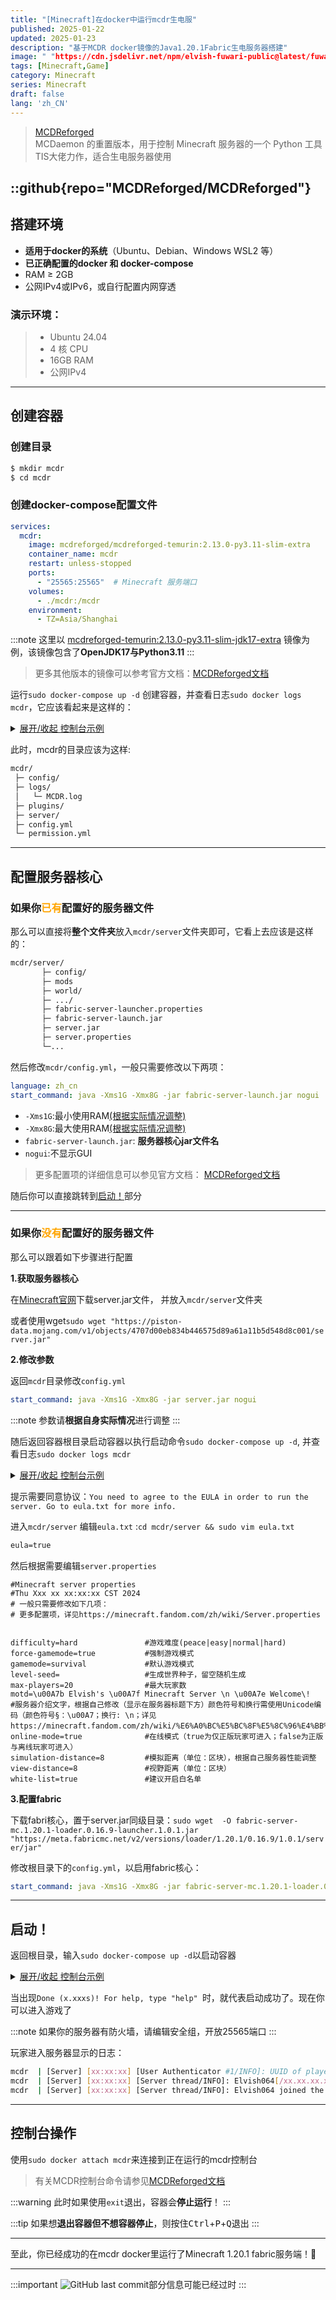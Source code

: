 ```yaml
---
title: "[Minecraft]在docker中运行mcdr生电服"
published: 2025-01-22
updated: 2025-01-23
description: "基于MCDR docker镜像的Java1.20.1Fabric生电服务器搭建"
image: " "https://cdn.jsdelivr.net/npm/elvish-fuwari-public@latest/fuwari/post/MCDR-docker/MCDR-logo.png"
tags: [Minecraft,Game]
category: Minecraft
series: Minecraft
draft: false
lang: 'zh_CN'
---
```


> [MCDReforged](https://mcdreforged.com/zh-CN)<br>
> MCDaemon 的重置版本，用于控制 Minecraft 服务器的一个 Python 工具<br>
> TIS大佬力作，适合生电服务器使用<br>

::github{repo="MCDReforged/MCDReforged"}
---
## 搭建环境
- **适用于docker的系统**（Ubuntu、Debian、Windows WSL2 等）
- **已正确配置的docker 和 docker-compose**
- RAM ≥ 2GB
- 公网IPv4或IPv6，或自行配置内网穿透

### 演示环境：
>- Ubuntu 24.04
>- 4 核 CPU
>- 16GB RAM
>- 公网IPv4

---
## 创建容器

### 创建目录
``` Bash
$ mkdir mcdr 
$ cd mcdr
```
### 创建docker-compose配置文件
``` yml
services:
  mcdr:
    image: mcdreforged/mcdreforged-temurin:2.13.0-py3.11-slim-extra
    container_name: mcdr
    restart: unless-stopped
    ports:
      - "25565:25565"  # Minecraft 服务端口
    volumes:
      - ./mcdr:/mcdr
    environment:
      - TZ=Asia/Shanghai
```

:::note
这里以 <u>mcdreforged-temurin:2.13.0-py3.11-slim-jdk17-extra</u> 镜像为例，该镜像包含了**OpenJDK17与Python3.11**
:::

>更多其他版本的镜像可以参考官方文档：[MCDReforged文档](https://docs.mcdreforged.com/zh-cn/latest/docker.html#extra-image)

运行`sudo docker-compose up -d` 创建容器，并查看日志`sudo docker logs mcdr`，它应该看起来是这样的：
<details markdown='1'><summary><u>展开/收起 控制台示例</u></summary>

``` Bash
$ sudo docker-compose up -d
[+] Running 2/2
 ✔ Network mcdr_default  Created                                                                        0.1s
 ✔ Container mcdr        Started    


$ sudo docker logs mcdr
MCDReforged 2.13.0 is starting up
MCDReforged is open source, u can find it here: https://github.com/MCDReforged/MCDReforged
[MCDR] [xx:xx:xx] [MainThread/INFO]: Language is set to en_us
[MCDR] [xx:xx:xx] [MainThread/INFO]: Encoding / Decoding method has set to utf8 / utf8
[MCDR] [xx:xx:xx] [MainThread/INFO]: Plugin directory list:
[MCDR] [xx:xx:xx] [MainThread/INFO]: - plugins
[MCDR] [xx:xx:xx] [MainThread/INFO]: Handler is set to vanilla_handler
[MCDR] [xx:xx:xx] [MainThread/INFO]: MCDReforged 2.13.0 is starting
[MCDR] [xx:xx:xx] [MainThread/INFO]: MCDReforged is running on Python 3.11.9 environment
[MCDR] [xx:xx:xx] [TaskExecutor/INFO]: Refreshing all plugins
[MCDR] [xx:xx:xx] [TaskExecutor/INFO]: No plugin has changed; Active plugin count: 2
[MCDR] [xx:xx:xx] [MainThread/INFO]: Starting the server with command 'echo Hello world from MCDReforged'
[MCDR] [xx:xx:xx] [MainThread/INFO]: Server is running at PID 11
[Server] Hello world from MCDReforged
[MCDR] [xx:xx:xx] [MainThread/INFO]: Server process stopped with code 0
[MCDR] [xx:xx:xx] [MainThread/INFO]: Server stopped
[MCDR] [xx:xx:xx] [MainThread/INFO]: Stopping MCDR
[MCDR] [xx:xx:xx] [MainThread/INFO]: bye
```

</details>


此时，mcdr的目录应该为这样:
``` Bash
mcdr/
 ├─ config/
 ├─ logs/
 │   └─ MCDR.log
 ├─ plugins/
 ├─ server/
 ├─ config.yml
 └─ permission.yml
```
---
## 配置服务器核心
### 如果你<font color=orange>已有</font>配置好的服务器文件
那么可以直接将**整个文件夹**放入`mcdr/server`文件夹即可，它看上去应该是这样的：
``` Bash
mcdr/server/
       ├─ config/
       ├─ mods
       ├─ world/
       ├─ .../
       ├─ fabric-server-launcher.properties
       ├─ fabric-server-launch.jar
       ├─ server.jar
       ├─ server.properties
       └─...
```
然后修改`mcdr/config.yml`，一般只需要修改以下两项：
``` yml
language: zh_cn
start_command: java -Xms1G -Xmx8G -jar fabric-server-launch.jar nogui
```
- `-Xms1G`:最小使用RAM<u>(根据实际情况调整)</u>
- `-Xmx8G`:最大使用RAM<u>(根据实际情况调整)</u>
- `fabric-server-launch.jar`: **服务器核心jar文件名**
- `nogui`:不显示GUI
  
> 更多配置项的详细信息可以参见官方文档：
> [MCDReforged文档](https://docs.mcdreforged.com/en/latest/configuration.html)

随后你可以直接跳转到[启动！](#启动)部分

---
### 如果你<font color=orange>没有</font>配置好的服务器文件

那么可以跟着如下步骤进行配置

**1.获取服务器核心**

在[Minecraft官网](https://www.minecraft.net/zh-hans/download/server)下载server.jar文件，	并放入`mcdr/server`文件夹

或者使用wget`sudo wget "https://piston-data.mojang.com/v1/objects/4707d00eb834b446575d89a61a11b5d548d8c001/server.jar" `

**2.修改参数**

返回`mcdr`目录修改`config.yml`
``` yml
start_command: java -Xms1G -Xmx8G -jar server.jar nogui
```
:::note
参数请**根据自身实际情况**进行调整
:::

随后返回容器根目录启动容器以执行启动命令`sudo docker-compose up -d`, 并查看日志`sudo docker logs mcdr `

<details markdown='1'><summary><u>展开/收起 控制台示例</u></summary>

``` Bash
$ sudo docker-compose up -d
[+] Running 2/2
 ✔ Network mcdr_default  Created                                                                        0.1s
 ✔ Container mcdr        Started                                                                        0.1s
$ sudo docker logs mcdr
MCDReforged 2.13.0 is starting up
MCDReforged is open source, u can find it here: https://github.com/MCDReforged/MCDReforged
[MCDR] [xx:xx:xx] [MainThread/INFO]: 语言已设置为 zh_cn
[MCDR] [xx:xx:xx] [MainThread/INFO]: 编码 / 解码方式已设置为 utf8 / utf8
[MCDR] [xx:xx:xx] [MainThread/INFO]: 插件文件夹列表:
[MCDR] [xx:xx:xx] [MainThread/INFO]: - plugins
[MCDR] [xx:xx:xx] [MainThread/INFO]: 解析处理器已设置为 vanilla_handler
[MCDR] [xx:xx:xx] [MainThread/INFO]: MCDReforged 2.13.0 正在启动
[MCDR] [xx:xx:xx] [MainThread/INFO]: MCDReforged 正于 Python 3.11.9 环境中运行
[MCDR] [xx:xx:xx] [TaskExecutor/INFO]: 刷新所有插件中
[MCDR] [xx:xx:xx] [TaskExecutor/INFO]: 没有插件变更; 已加载插件数: 2
[MCDR] [xx:xx:xx] [MainThread/INFO]: 正在启动服务端，启动参数为 'java -Xms1G -Xmx8G -jar server.jar nogui'
[MCDR] [xx:xx:xx] [MainThread/INFO]: 服务端正在以 PID 11 运行中
[Server] Starting net.minecraft.server.Main
[MCDR] [xx:xx:xx] [CheckUpdate/INFO]: 已检测到新版本: v2.13.2。v2.13.2 的新内容:
[MCDR] [xx:xx:xx] [CheckUpdate/INFO]:     ## Fixes
[MCDR] [xx:xx:xx] [CheckUpdate/INFO]:
[MCDR] [xx:xx:xx] [CheckUpdate/INFO]:     - Fixed catalogue meta fetch no retry if it fetches fails
[MCDR] [xx:xx:xx] [CheckUpdate/INFO]:     - Make sure current directory is in the `sys.path` again (#277, #331)
WARNING: your terminal doesn't support cursor position requests (CPR).
[Server] [xx:xx:xx] [ServerMain/INFO]: You need to agree to the EULA in order to run the server. Go to eula.txt for more info.
[MCDR] [xx:xx:xx] [MainThread/INFO]: 服务端进程返回代码: 0
[MCDR] [xx:xx:xx] [MainThread/INFO]: 服务端已关闭
[MCDR] [xx:xx:xx] [MainThread/INFO]: 正在关闭 MCDR
[MCDR] [xx:xx:xx] [MainThread/INFO]: 正在关闭高级控制台
>
[MCDR] [xx:xx:xx] [MainThread/INFO]: bye
```
</details>

提示需要同意协议：`You need to agree to the EULA in order to run the server. Go to eula.txt for more info. `

进入`mcdr/server` 编辑`eula.txt` :`cd mcdr/server && sudo vim eula.txt `
``` txt 
eula=true
```
然后根据需要编辑`server.properties`
``` properties
#Minecraft server properties
#Thu Xxx xx xx:xx:xx CST 2024
# 一般只需要修改如下几项：
# 更多配置项，详见https://minecraft.fandom.com/zh/wiki/Server.properties


difficulty=hard               #游戏难度(peace|easy|normal|hard)
force-gamemode=true           #强制游戏模式
gamemode=survival             #默认游戏模式
level-seed=                   #生成世界种子，留空随机生成
max-players=20                #最大玩家数
motd=\u00A7b Elvish's \u00A7f Minecraft Server \n \u00A7e Welcome\!          #服务器介绍文字，根据自己修改（显示在服务器标题下方）颜色符号和换行需使用Unicode编码（颜色符号§：\u00A7；换行: \n；详见https://minecraft.fandom.com/zh/wiki/%E6%A0%BC%E5%BC%8F%E5%8C%96%E4%BB%A3%E7%A0%81）
online-mode=true              #在线模式（true为仅正版玩家可进入；false为正版与离线玩家可进入）
simulation-distance=8         #模拟距离（单位：区块），根据自己服务器性能调整
view-distance=8               #视野距离（单位：区块）
white-list=true               #建议开启白名单
```
**3.配置fabric**

下载fabri核心，置于server.jar同级目录：`sudo wget  -O fabric-server-mc.1.20.1-loader.0.16.9-launcher.1.0.1.jar "https://meta.fabricmc.net/v2/versions/loader/1.20.1/0.16.9/1.0.1/server/jar" `

修改根目录下的`config.yml`，以启用fabric核心：
``` yml
start_command: java -Xms1G -Xmx8G -jar fabric-server-mc.1.20.1-loader.0.16.9-launcher.1.0.1.jar nogui
```
---
## 启动！
返回根目录，输入`sudo docker-compose up -d`以启动容器

<details markdown='1'><summary><u>展开/收起 控制台示例</u></summary>

``` Bash
$ sudo docker-compose up -d
[+] Running 1/0
 ✔ Container mcdr  Created                                                                              0.0s
$ sudo docker logs mcdr
mcdr  | MCDReforged 2.13.0 is starting up
mcdr  | MCDReforged is open source, u can find it here: https://github.com/MCDReforged/MCDReforged
mcdr  | [MCDR] [xx:xx:xx] [MainThread/INFO]: 语言已设置为 zh_cn
mcdr  | [MCDR] [xx:xx:xx] [MainThread/INFO]: 编码 / 解码方式已设置为 utf8 / utf8
mcdr  | [MCDR] [xx:xx:xx] [MainThread/INFO]: 插件文件夹列表:
mcdr  | [MCDR] [xx:xx:xx] [MainThread/INFO]: - plugins
mcdr  | [MCDR] [xx:xx:xx] [MainThread/INFO]: 解析处理器已设置为 vanilla_handler
mcdr  | [MCDR] [xx:xx:xx] [MainThread/INFO]: MCDReforged 2.13.0 正在启动
mcdr  | [MCDR] [xx:xx:xx] [MainThread/INFO]: MCDReforged 正于 Python 3.11.9 环境中运行
mcdr  | [MCDR] [xx:xx:xx] [TaskExecutor/INFO]: 刷新所有插件中
mcdr  | [MCDR] [xx:xx:xx] [TaskExecutor/INFO]: 没有插件变更; 已加载插件数: 2
mcdr  | [MCDR] [xx:xx:xx] [MainThread/INFO]: 正在启动服务端，启动参数为 'java -Xms1G -Xmx8G -jar fabric-server-mc.1.21.4-loader.0.16.9-launcher.1.0.1.jar nogui'
mcdr  | [MCDR] [xx:xx:xx] [MainThread/INFO]: 服务端正在以 PID 11 运行中
mcdr  | [Server] Downloading Minecraft server
        mcdr  | [MCDR] [xx:xx:xx] [CheckUpdate/INFO]: 已检测到新版本: v2.13.2。v2.13.2 的新内容:
mcdr  | [MCDR] [xx:xx:xx] [CheckUpdate/INFO]:     ## Fixes
mcdr  | [MCDR] [xx:xx:xx] [CheckUpdate/INFO]:
mcdr  | [MCDR] [xx:xx:xx] [CheckUpdate/INFO]:     - Fixed catalogue meta fetch no retry if it fetches fails
mcdr  | [MCDR] [xx:xx:xx] [CheckUpdate/INFO]:     - Make sure current directory is in the `sys.path` again (#277, #331)
mcdr  | WARNING: your terminal doesn't support cursor position requests (CPR).
         mcdr  | [Server] Installing Fabric Loader 0.16.9(1.21.4) on the server
mcdr  | [Server] Downloading required files
mcdr  | [Server] Downloading library org.ow2.asm:asm:9.7.1
mcdr  | [Server] Downloading library org.ow2.asm:asm-analysis:9.7.1
mcdr  | [Server] Downloading library org.ow2.asm:asm-commons:9.7.1
mcdr  | [Server] Downloading library org.ow2.asm:asm-tree:9.7.1
mcdr  | [Server] Downloading library org.ow2.asm:asm-util:9.7.1
mcdr  | [Server] Downloading library net.fabricmc:sponge-mixin:0.15.4+mixin.0.8.7
mcdr  | [Server] Downloading library net.fabricmc:intermediary:1.21.4
mcdr  | [Server] Downloading library net.fabricmc:fabric-loader:0.16.9
mcdr  | [Server] Generating server launch JAR
mcdr  | [Server] Starting net.fabricmc.loader.impl.game.minecraft.BundlerClassPathCapture
mcdr  | [Server] [xx:xx:xx] [main/INFO]: Loading Minecraft 1.21.4 with Fabric Loader 0.16.9
mcdr  | [Server] [xx:xx:xx] [main/INFO]: Fabric is preparing JARs on first launch, this may take a few seconds...
mcdr  | [Server] [xx:xx:xx] [main/INFO]: Loading 4 mods:
mcdr  | [Server]        - fabricloader 0.16.9
mcdr  | [Server]           \-- mixinextras 0.4.1
mcdr  | [Server]        - java 21
mcdr  | [Server]        - minecraft 1.21.4
mcdr  | [Server] [xx:xx:xx] [main/INFO]: SpongePowered MIXIN Subsystem Version=0.8.7 Source=file:/mcdr/server/libraries/net/fabricmc/sponge-mixin/0.15.4+mixin.0.8.7/sponge-mixin-0.15.4+mixin.0.8.7.jar Service=Knot/Fabric Env=SERVER
mcdr  | [Server] [xx:xx:xx] [main/INFO]: Environment: Environment[sessionHost=https://sessionserver.mojang.com, servicesHost=https://api.minecraftservices.com, name=PROD]
mcdr  | [Server] [xx:xx:xx] [main/INFO]: No existing world data, creating new world
mcdr  | [Server] [xx:xx:xx] [main/INFO]: Loaded 1370 recipes
mcdr  | [Server] [xx:xx:xx] [main/INFO]: Loaded 1481 advancements
mcdr  | [Server] [xx:xx:xx] [Server thread/INFO]: Starting minecraft server version 1.21.4
mcdr  | [Server] [xx:xx:xx] [Server thread/INFO]: Loading properties
mcdr  | [Server] [xx:xx:xx] [Server thread/INFO]: Default game type: SURVIVAL
mcdr  | [Server] [xx:xx:xx] [Server thread/INFO]: Generating keypair
mcdr  | [Server] [xx:xx:xx] [Server thread/INFO]: Starting Minecraft server on *:25565
mcdr  | [Server] [xx:xx:xx] [Server thread/INFO]: Using epoll channel type
mcdr  | [Server] [xx:xx:xx] [Server thread/INFO]: Preparing level "world"
mcdr  | [Server] [xx:xx:xx] [Server thread/INFO]: Preparing start region for dimension minecraft:overworld
mcdr  | [Server] [xx:xx:xx] [Worker-Main-3/INFO]: Preparing spawn area: 2%
mcdr  | [Server] [xx:xx:xx] [Worker-Main-2/INFO]: Preparing spawn area: 2%
mcdr  | [Server] [xx:xx:xx] [Worker-Main-1/INFO]: Preparing spawn area: 2%
mcdr  | [Server] [xx:xx:xx] [Worker-Main-3/INFO]: Preparing spawn area: 2%
mcdr  | [Server] [xx:xx:xx] [Worker-Main-3/INFO]: Preparing spawn area: 18%
mcdr  | [Server] [xx:xx:xx] [Worker-Main-2/INFO]: Preparing spawn area: 18%
mcdr  | [Server] [xx:xx:xx] [Worker-Main-2/INFO]: Preparing spawn area: 51%
mcdr  | [Server] [xx:xx:xx] [Worker-Main-1/INFO]: Preparing spawn area: 51%
mcdr  | [Server] [xx:xx:xx] [Worker-Main-1/INFO]: Preparing spawn area: 51%
mcdr  | [Server] [xx:xx:xx] [Server thread/INFO]: Time elapsed: xxxx ms
mcdr  | [Server] [xx:xx:xx] [Server thread/INFO]: Done (x.xxxs)! For help, type "help"
```
</details>

当出现`Done (x.xxxs)! For help, type "help" `时，就代表启动成功了。现在你可以进入游戏了

:::note
如果你的服务器有防火墙，请编辑安全组，开放25565端口
:::

玩家进入服务器显示的日志：
``` Bash
mcdr  | [Server] [xx:xx:xx] [User Authenticator #1/INFO]: UUID of player Elvish064 is xxxxxxxx-xxxx-xxxx-xxxxf-xxxxxxxxxx
mcdr  | [Server] [xx:xx:xx] [Server thread/INFO]: Elvish064[/xx.xx.xx.xx:xxxxxx] logged in with entity id 5 at (2.5, 125.0, 4.5)
mcdr  | [Server] [xx:xx:xx] [Server thread/INFO]: Elvish064 joined the game
```
---
## 控制台操作
使用`sudo docker attach mcdr`来连接到正在运行的mcdr控制台

> 有关MCDR控制台命令请参见[MCDReforged文档](https://docs.mcdreforged.com/zh-cn/latest/command/index.html) 

:::warning
此时如果使用`exit`退出，容器会**停止运行**！
:::

:::tip
如果想**退出容器但不想容器停止**，则按住<kbd>Ctrl</kbd>+<kbd>P</kbd>+<kbd>Q</kbd>退出
:::

---
至此，你已经成功的在mcdr docker里运行了Minecraft 1.20.1 fabric服务端！🎉

---
:::important
![GitHub last commit](https://img.shields.io/github/last-commit/Elvish064/fuwari?path=src%2Fcontent%2Fposts%2FRun-Server-In-MCDR-Docker.md&style=for-the-badge&label=%E4%B8%8A%E6%AC%A1%E7%BC%96%E8%BE%91%E6%97%B6%E9%97%B4&labelColor=181E24&color=181E24)部分信息可能已经过时
:::